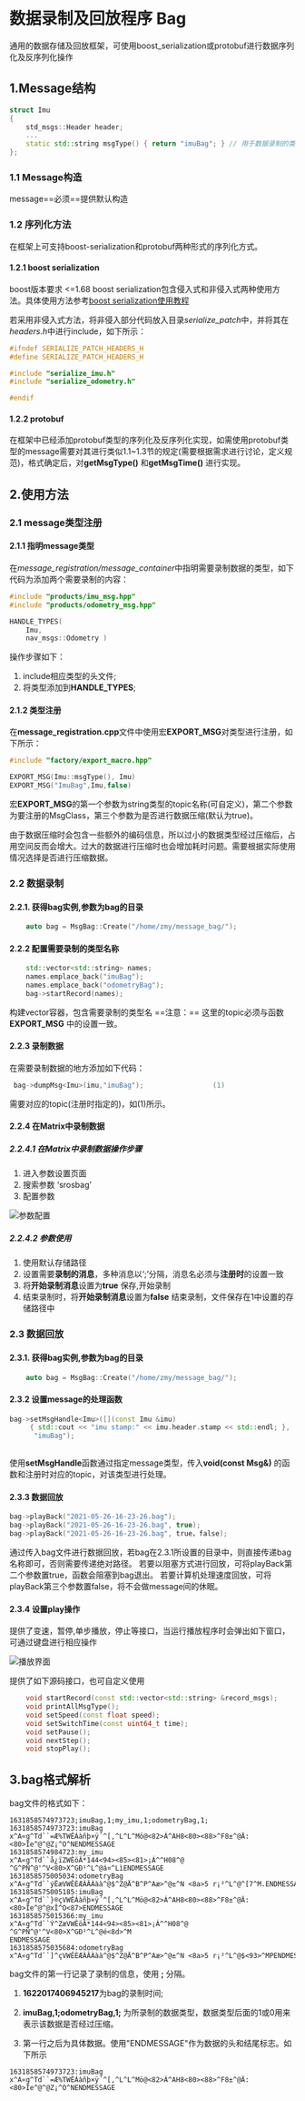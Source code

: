 # 数据录制及回放程序 Bag

通用的数据存储及回放框架，可使用boost_serialization或protobuf进行数据序列化及反序列化操作

## 1.Message结构

```c++
struct Imu
{
    std_msgs::Header header;
    ...
    static std::string msgType() { return "imuBag"; } // 用于数据录制的类型标记
};
```

### 1.1 Message构造

message==必须==提供默认构造

### 1.2 序列化方法

在框架上可支持boost-serialization和protobuf两种形式的序列化方式。

#### 1.2.1 boost serialization

boost版本要求 <=1.68
boost serialization包含侵入式和非侵入式两种使用方法。具体使用方法参考[boost serialization使用教程](https://www.boost.org/doc/libs/1_76_0/libs/serialization/doc/index.html)

若采用非侵入式方法，将非侵入部分代码放入目录*serialize_patch*中，并将其在*headers.h*中进行include，如下所示：

```c++
#ifndef SERIALIZE_PATCH_HEADERS_H
#define SERIALIZE_PATCH_HEADERS_H

#include "serialize_imu.h"
#include "serialize_odometry.h"

#endif
```

#### 1.2.2 protobuf

在框架中已经添加protobuf类型的序列化及反序列化实现，如需使用protobuf类型的message需要对其进行类似1.1~1.3节的规定(需要根据需求进行讨论，定义规范)，格式确定后，对**getMsgType()** 和**getMsgTime()** 进行实现。

## 2.使用方法

### 2.1 message类型注册

#### 2.1.1 指明message类型

在*message_registration/message_container*中指明需要录制数据的类型，如下代码为添加两个需要录制的内容：

```c++
#include "products/imu_msg.hpp"
#include "products/odometry_msg.hpp"

HANDLE_TYPES(
    Imu,
    nav_msgs::Odometry )
```

操作步骤如下：

1. include相应类型的头文件;
2. 将类型添加到**HANDLE_TYPES**;

#### 2.1.2 类型注册

在**message_registration.cpp**文件中使用宏**EXPORT_MSG**对类型进行注册，如下所示：

```c++
#include "factory/export_macro.hpp"

EXPORT_MSG(Imu::msgType(), Imu)
EXPORT_MSG("ImuBag",Imu,false)
```

宏**EXPORT_MSG**的第一个参数为string类型的topic名称(可自定义)，第二个参数为要注册的MsgClass，第三个参数为是否进行数据压缩(默认为true)。

由于数据压缩时会包含一些额外的编码信息，所以过小的数据类型经过压缩后，占用空间反而会增大。过大的数据进行压缩时也会增加耗时问题。需要根据实际使用情况选择是否进行压缩数据。

### 2.2 数据录制

#### 2.2.1. 获得bag实例,参数为bag的目录

```c++
    auto bag = MsgBag::Create("/home/zmy/message_bag/");
```

#### 2.2.2 配置需要录制的类型名称

```c++
    std::vector<std::string> names;
    names.emplace_back("imuBag");
    names.emplace_back("odometryBag");
    bag->startRecord(names);
```

构建vector容器，包含需要录制的类型名
==注意：== 这里的topic必须与函数**EXPORT_MSG** 中的设置一致。

#### 2.2.3 录制数据

在需要录制数据的地方添加如下代码：

```c++
 bag->dumpMsg<Imu>(imu,"imuBag");                 (1)
```

需要对应的topic(注册时指定的)，如(1)所示。

#### 2.2.4 在Matrix中录制数据

##### 2.2.4.1 在Matrix中录制数据操作步骤

1. 进入参数设置页面
2. 搜索参数 ‘srosbag’
3. 配置参数

![参数配置](./docs/Selection_010.png)

##### 2.2.4.2 参数使用

1. 使用默认存储路径
2. 设置需要**录制的消息**，多种消息以‘;’分隔，消息名必须与**注册时**的设置一致
3. 将**开始录制消息**设置为**true** 保存,开始录制
4. 结束录制时，将**开始录制消息**设置为**false** 结束录制，文件保存在1中设置的存储路径中

### 2.3 数据回放

#### 2.3.1. 获得bag实例,参数为bag的目录

```c++
    auto bag = MsgBag::Create("/home/zmy/message_bag/");
```

#### 2.3.2 设置message的处理函数

```c++
bag->setMsgHandle<Imu>([](const Imu &imu)
     { std::cout << "imu stamp:" << imu.header.stamp << std::endl; },
      "imuBag");
   
```

使用**setMsgHandle**函数通过指定message类型，传入**void(const Msg&)** 的函数和注册时对应的topic，对该类型进行处理。

#### 2.3.3 数据回放

```c++
bag->playBack("2021-05-26-16-23-26.bag");
bag->playBack("2021-05-26-16-23-26.bag", true);
bag->playBack("2021-05-26-16-23-26.bag", true，false);
```

通过传入bag文件进行数据回放，若bag在2.3.1所设置的目录中，则直接传递bag名称即可，否则需要传递绝对路径。
若要以阻塞方式进行回放，可将playBack第二个参数置true，函数会阻塞到bag退出。
若要计算机处理速度回放，可将playBack第三个参数置false，将不会做message间的休眠。

#### 2.3.4 设置play操作

提供了变速，暂停,单步播放，停止等接口，当运行播放程序时会弹出如下窗口，可通过键盘进行相应操作

![播放界面](./docs/Selection_008.png)

提供了如下源码接口，也可自定义使用

```c++
    void startRecord(const std::vector<std::string> &record_msgs);
    void printAllMsgType();
    void setSpeed(const float speed);
    void setSwitchTime(const uint64_t time);
    void setPause();
    void nextStep();
    void stopPlay();
```

## 3.bag格式解析

bag文件的格式如下：

```bag
1631858574973723;imuBag,1;my_imu,1;odometryBag,1;
1631858574973723:imuBag
x^A«g^Td``=Æ%TWÊÁàñþ×ÿ´^[­,^L^L^Mö@<82>Á^AH8<80><88>^F8±^@Ä:<80>Îe^@^@Z¡^O^NENDMESSAGE
1631858574984723:my_imu
x^A«g^Td``å¿ïZWÊöÂ*144<94><85><81>¡Á^^H08^@     ^G^PÑ^@'^V<80>X^GÐ¹^L^@á¤^LìENDMESSAGE
1631858575005034:odometryBag
x^A«g^Td``ýËæVWÊÈÆÀÂÀàà^@$^Z@Ä^B^P^Aæ>^@±^N <8a>5 r¡²^L^@^[7^M.ENDMESSAGE
1631858575005185:imuBag
x^A«g^Td``}®çVWÊÁàñþ×ÿ´^[­,^L^L^Mö@<82>Á^AH8<80><88>^F8±^@Ä:<80>Îe^@^@xÎ^O<87>ENDMESSAGE
1631858575015366:my_imu
x^A«g^Td``Ý^ZæVWÊöÂ*144<94><85><81>¡Á^^H08^@    ^G^PÑ^@'^V<80>X^GÐ¹^L^@é<8d>^M
ENDMESSAGE
1631858575035684:odometryBag
x^A«g^Td``]^çVWÊÈÆÀÂÀàà^@$^Z@Ä^B^P^Aæ>^@±^N <8a>5 r¡²^L^@$<93>^MPENDMESSAGE
```

bag文件的第一行记录了录制的信息，使用 **;** 分隔。

1. **1622017406945217**为bag的录制时间;

2. **imuBag,1;odometryBag,1;** 为所录制的数据类型，数据类型后面的1或0用来表示该数据是否经过压缩。  

3. 第一行之后为具体数据。使用"ENDMESSAGE"作为数据的头和结尾标志。如下所示

```bag
1631858574973723:imuBag
x^A«g^Td``=Æ%TWÊÁàñþ×ÿ´^[­,^L^L^Mö@<82>Á^AH8<80><88>^F8±^@Ä:<80>Îe^@^@Z¡^O^NENDMESSAGE
```
